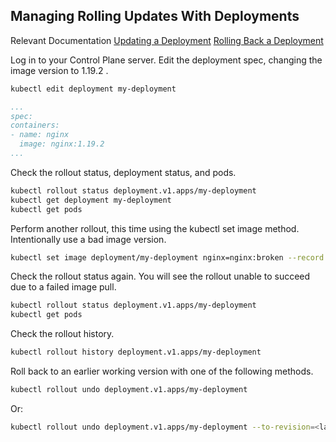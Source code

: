## Managing Rolling Updates With Deployments
Relevant Documentation
[Updating a Deployment](https://kubernetes.io/docs/concepts/workloads/controllers/deployment/#updating-a-deployment)
[Rolling Back a Deployment](https://kubernetes.io/docs/concepts/workloads/controllers/deployment/#rolling-back-a-deployment)

Log in to your Control Plane server.
Edit the deployment spec, changing the image version to 1.19.2 .
```bash
kubectl edit deployment my-deployment
```
```yaml
...
spec:
containers:
- name: nginx
  image: nginx:1.19.2
...
```

Check the rollout status, deployment status, and pods.
```bash
kubectl rollout status deployment.v1.apps/my-deployment
kubectl get deployment my-deployment
kubectl get pods
```
Perform another rollout, this time using the kubectl set image method. Intentionally use a bad image version.
```bash
kubectl set image deployment/my-deployment nginx=nginx:broken --record
```
Check the rollout status again. You will see the rollout unable to succeed due to a failed image pull.
```bash
kubectl rollout status deployment.v1.apps/my-deployment
kubectl get pods
```
Check the rollout history.
```bash
kubectl rollout history deployment.v1.apps/my-deployment
```
Roll back to an earlier working version with one of the following methods.
```bash
kubectl rollout undo deployment.v1.apps/my-deployment
```
Or:
```bash
kubectl rollout undo deployment.v1.apps/my-deployment --to-revision=<last working revision>
```
